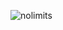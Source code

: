 <!--
# 1 // title


## 2 // bigger title


### 3 // the biggest title

**Note**
-->
![nolimits](https://user-images.githubusercontent.com/73494801/165967172-b922b468-d8b9-47ba-acec-6279156436c2.gif)
